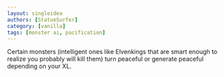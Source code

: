 ```yaml
---
layout: singleidea
authors: [StatueSurfer]
category: [vanilla]
tags: [monster ai, pacification]
---
```

Certain monsters (intelligent ones like Elvenkings that are smart enough to realize you probably will kill them) turn peaceful or generate peaceful depending on your XL.
